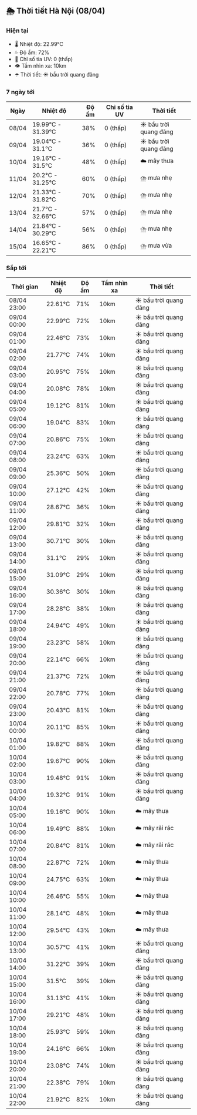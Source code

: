 ## 🌦️ Thời tiết Hà Nội (08/04)

### Hiện tại

- 🌡️ Nhiệt độ: 22.99℃
- 💦 Độ ẩm: 72%
- 🌟 Chỉ số tia UV: 0 (thấp)
- 👁️ Tầm nhìn xa: 10km
- ☂️ Thời tiết: ☀️ bầu trời quang đãng

### 7 ngày tới

| Ngày | Nhiệt độ | Độ ẩm | Chỉ số tia UV | Thời tiết |
| --- | --- | --- | --- | --- |
| 08/04 | 19.99℃ - 31.39℃ | 38% | 0 (thấp) | ☀️ bầu trời quang đãng |
| 09/04 | 19.04℃ - 31.1℃ | 36% | 0 (thấp) | ☀️ bầu trời quang đãng |
| 10/04 | 19.16℃ - 31.5℃ | 48% | 0 (thấp) | ☁️ mây thưa |
| 11/04 | 20.2℃ - 31.25℃ | 60% | 0 (thấp) | ⛈️ mưa nhẹ |
| 12/04 | 21.33℃ - 31.82℃ | 70% | 0 (thấp) | ⛈️ mưa nhẹ |
| 13/04 | 21.7℃ - 32.66℃ | 57% | 0 (thấp) | ⛈️ mưa nhẹ |
| 14/04 | 21.84℃ - 30.29℃ | 56% | 0 (thấp) | ⛈️ mưa nhẹ |
| 15/04 | 16.65℃ - 22.21℃ | 86% | 0 (thấp) | ⛈️ mưa vừa |

### Sắp tới

| Thời gian | Nhiệt độ | Độ ẩm | Tầm nhìn xa | Thời tiết |
| --- | --- | --- | --- | --- |
| 08/04 23:00 | 22.61℃ | 71% | 10km | ☀️ bầu trời quang đãng |
| 09/04 00:00 | 22.99℃ | 72% | 10km | ☀️ bầu trời quang đãng |
| 09/04 01:00 | 22.46℃ | 73% | 10km | ☀️ bầu trời quang đãng |
| 09/04 02:00 | 21.77℃ | 74% | 10km | ☀️ bầu trời quang đãng |
| 09/04 03:00 | 20.95℃ | 75% | 10km | ☀️ bầu trời quang đãng |
| 09/04 04:00 | 20.08℃ | 78% | 10km | ☀️ bầu trời quang đãng |
| 09/04 05:00 | 19.12℃ | 81% | 10km | ☀️ bầu trời quang đãng |
| 09/04 06:00 | 19.04℃ | 83% | 10km | ☀️ bầu trời quang đãng |
| 09/04 07:00 | 20.86℃ | 75% | 10km | ☀️ bầu trời quang đãng |
| 09/04 08:00 | 23.24℃ | 63% | 10km | ☀️ bầu trời quang đãng |
| 09/04 09:00 | 25.36℃ | 50% | 10km | ☀️ bầu trời quang đãng |
| 09/04 10:00 | 27.12℃ | 42% | 10km | ☀️ bầu trời quang đãng |
| 09/04 11:00 | 28.67℃ | 36% | 10km | ☀️ bầu trời quang đãng |
| 09/04 12:00 | 29.81℃ | 32% | 10km | ☀️ bầu trời quang đãng |
| 09/04 13:00 | 30.71℃ | 30% | 10km | ☀️ bầu trời quang đãng |
| 09/04 14:00 | 31.1℃ | 29% | 10km | ☀️ bầu trời quang đãng |
| 09/04 15:00 | 31.09℃ | 29% | 10km | ☀️ bầu trời quang đãng |
| 09/04 16:00 | 30.36℃ | 30% | 10km | ☀️ bầu trời quang đãng |
| 09/04 17:00 | 28.28℃ | 38% | 10km | ☀️ bầu trời quang đãng |
| 09/04 18:00 | 24.94℃ | 49% | 10km | ☀️ bầu trời quang đãng |
| 09/04 19:00 | 23.23℃ | 58% | 10km | ☀️ bầu trời quang đãng |
| 09/04 20:00 | 22.14℃ | 66% | 10km | ☀️ bầu trời quang đãng |
| 09/04 21:00 | 21.37℃ | 72% | 10km | ☀️ bầu trời quang đãng |
| 09/04 22:00 | 20.78℃ | 77% | 10km | ☀️ bầu trời quang đãng |
| 09/04 23:00 | 20.43℃ | 81% | 10km | ☀️ bầu trời quang đãng |
| 10/04 00:00 | 20.11℃ | 85% | 10km | ☀️ bầu trời quang đãng |
| 10/04 01:00 | 19.82℃ | 88% | 10km | ☀️ bầu trời quang đãng |
| 10/04 02:00 | 19.67℃ | 90% | 10km | ☀️ bầu trời quang đãng |
| 10/04 03:00 | 19.48℃ | 91% | 10km | ☀️ bầu trời quang đãng |
| 10/04 04:00 | 19.32℃ | 91% | 10km | ☀️ bầu trời quang đãng |
| 10/04 05:00 | 19.16℃ | 90% | 10km | ☁️ mây thưa |
| 10/04 06:00 | 19.49℃ | 88% | 10km | ☁️ mây rải rác |
| 10/04 07:00 | 20.84℃ | 81% | 10km | ☁️ mây rải rác |
| 10/04 08:00 | 22.87℃ | 72% | 10km | ☁️ mây thưa |
| 10/04 09:00 | 24.75℃ | 63% | 10km | ☁️ mây thưa |
| 10/04 10:00 | 26.46℃ | 55% | 10km | ☁️ mây thưa |
| 10/04 11:00 | 28.14℃ | 48% | 10km | ☁️ mây thưa |
| 10/04 12:00 | 29.54℃ | 43% | 10km | ☁️ mây thưa |
| 10/04 13:00 | 30.57℃ | 41% | 10km | ☀️ bầu trời quang đãng |
| 10/04 14:00 | 31.22℃ | 39% | 10km | ☀️ bầu trời quang đãng |
| 10/04 15:00 | 31.5℃ | 39% | 10km | ☀️ bầu trời quang đãng |
| 10/04 16:00 | 31.13℃ | 41% | 10km | ☀️ bầu trời quang đãng |
| 10/04 17:00 | 29.21℃ | 48% | 10km | ☀️ bầu trời quang đãng |
| 10/04 18:00 | 25.93℃ | 59% | 10km | ☀️ bầu trời quang đãng |
| 10/04 19:00 | 24.16℃ | 66% | 10km | ☀️ bầu trời quang đãng |
| 10/04 20:00 | 23.08℃ | 74% | 10km | ☀️ bầu trời quang đãng |
| 10/04 21:00 | 22.38℃ | 79% | 10km | ☀️ bầu trời quang đãng |
| 10/04 22:00 | 21.92℃ | 82% | 10km | ☀️ bầu trời quang đãng |
